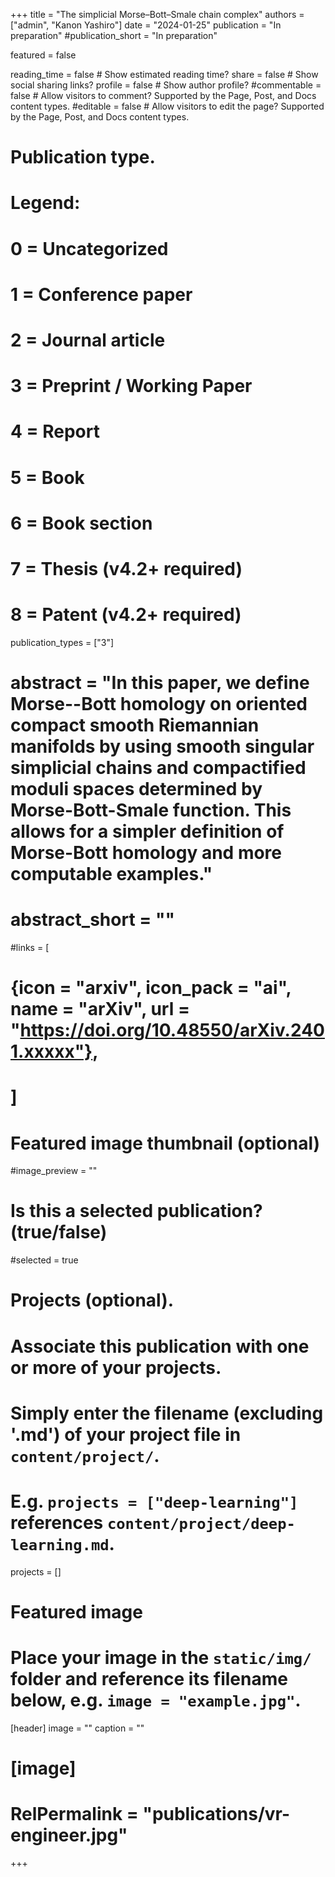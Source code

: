 +++
title = "The simplicial Morse–Bott–Smale chain complex"
authors = ["admin", "Kanon Yashiro"]
date = "2024-01-25"
publication = "In preparation"
#publication_short = "In preparation"

featured = false

reading_time = false  # Show estimated reading time?
share = false  # Show social sharing links?
profile = false  # Show author profile?
#commentable = false  # Allow visitors to comment? Supported by the Page, Post, and Docs content types.
#editable = false  # Allow visitors to edit the page? Supported by the Page, Post, and Docs content types.

# Publication type.
# Legend:
# 0 = Uncategorized
# 1 = Conference paper
# 2 = Journal article
# 3 = Preprint / Working Paper
# 4 = Report
# 5 = Book
# 6 = Book section
# 7 = Thesis (v4.2+ required)
# 8 = Patent (v4.2+ required)
publication_types = ["3"]

# abstract = "In this paper, we define Morse--Bott homology on oriented compact smooth Riemannian manifolds by using smooth singular simplicial chains and compactified moduli spaces determined by  Morse-Bott-Smale function. This allows for a simpler definition of Morse-Bott homology and more computable examples."
# abstract_short = ""

#links = [
#  {icon = "arxiv", icon_pack = "ai", name = "arXiv", url = "https://doi.org/10.48550/arXiv.2401.xxxxx"},
#  ]

# Featured image thumbnail (optional)
#image_preview = ""

# Is this a selected publication? (true/false)
#selected = true

# Projects (optional).
#   Associate this publication with one or more of your projects.
#   Simply enter the filename (excluding '.md') of your project file in `content/project/`.
#   E.g. `projects = ["deep-learning"]` references `content/project/deep-learning.md`.
projects = []

# Featured image
# Place your image in the `static/img/` folder and reference its filename below, e.g. `image = "example.jpg"`.
[header]
image = ""
caption = ""

# [image]
# RelPermalink = "publications/vr-engineer.jpg"
+++
